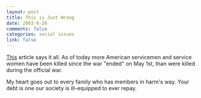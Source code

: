 ```yaml
--- 
layout: post
title: This is Just Wrong
date: 2003-8-26
comments: false
categories: social issues
link: false
---
```

<a href="http://www.nytimes.com/2003/08/26/international/worldspecial/26CND-IRAQ.html?ex=1062561600&amp;en=8050326054a8bf0f&amp;ei=5062&amp;partner=GOOGLE">This</a> article says it all. As of today more American servicemen and service women have been killed since the war "ended" on May 1st, than were killed during the official war.

My heart goes out to every family who has members in harm's way. Your debt is one our society is ill-equipped to ever repay.
